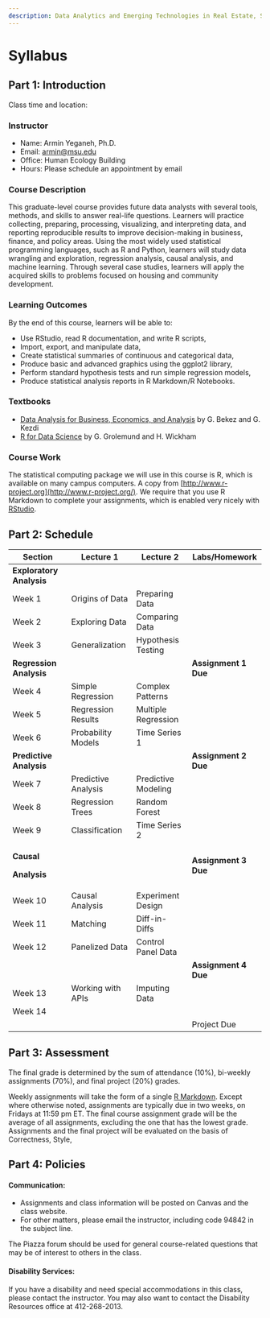 ```yaml
---
description: Data Analytics and Emerging Technologies in Real Estate, Spring 2023
---
```


# Syllabus

## Part 1: Introduction <a href="#part-1-course-information" id="part-1-course-information"></a>

Class time and location:

### Instructor <a href="#instructor" id="instructor"></a>

* Name: Armin Yeganeh, Ph.D.
* Email: armin@msu.edu
* Office: Human Ecology Building
* Hours: Please schedule an appointment by email

### Course Description <a href="#instructor" id="instructor"></a>

This graduate-level course provides future data analysts with several tools, methods, and skills to answer real-life questions. Learners will practice collecting, preparing, processing, visualizing, and interpreting data, and reporting reproducible results to improve decision-making in business, finance, and policy areas. Using the most widely used statistical programming languages, such as R and Python, learners will study data wrangling and exploration, regression analysis, causal analysis, and machine learning. Through several case studies, learners will apply the acquired skills to problems focused on housing and community development.

### Learning Outcomes

By the end of this course, learners will be able to:&#x20;

* Use RStudio, read R documentation, and write R scripts,&#x20;
* Import, export, and manipulate data,
* Create statistical summaries of continuous and categorical data,&#x20;
* Produce basic and advanced graphics using the ggplot2 library,
* Perform standard hypothesis tests and run simple regression models,
* Produce statistical analysis reports in R Markdown/R Notebooks.

### Textbooks

* [Data Analysis for Business, Economics, and Analysis](https://www.amazon.com/Data-Analysis-Business-Economics-Policy/dp/1108483011) by G. Bekez and G. Kezdi
* [R for Data Science](https://r4ds.had.co.nz/) by G. Grolemund and H. Wickham

### Course Work

The statistical computing package we will use in this course is R, which is available on many campus computers. A copy from [http://www.r-project.org](http://www.r-project.org/). We require that you use R Markdown to complete your assignments, which is enabled very nicely with [RStudio](http://www.rstudio.com/).

## Part 2: Schedule <a href="#part-1-course-information" id="part-1-course-information"></a>

| Section                                                         | Lecture 1           | Lecture 2           | Labs/Homework        |
| --------------------------------------------------------------- | ------------------- | ------------------- | -------------------- |
| **Exploratory Analysis**                                        |                     |                     |                      |
| Week 1                                                          | Origins of Data     | Preparing Data      |                      |
| Week 2                                                          | Exploring Data      | Comparing Data      |                      |
| Week 3                                                          | Generalization      | Hypothesis Testing  |                      |
| **Regression Analysis**                                         |                     |                     | **Assignment 1 Due** |
| Week 4                                                          | Simple Regression   | Complex Patterns    |                      |
| Week 5                                                          | Regression Results  | Multiple Regression |                      |
| Week 6                                                          | Probability Models  | Time Series 1       |                      |
| **Predictive Analysis**                                         |                     |                     | **Assignment 2 Due** |
| Week 7                                                          | Predictive Analysis | Predictive Modeling |                      |
| Week 8                                                          | Regression Trees    | Random Forest       |                      |
| Week 9                                                          | Classification      | Time Series 2       |                      |
| <p><strong>Causal</strong> </p><p><strong>Analysis</strong></p> |                     |                     | **Assignment 3 Due** |
| Week 10                                                         | Causal Analysis     | Experiment Design   |                      |
| Week 11                                                         | Matching            | Diff-in-Diffs       |                      |
| Week 12                                                         | Panelized Data      | Control Panel Data  |                      |
|                                                                 |                     |                     | **Assignment 4 Due** |
| Week 13                                                         | Working with APIs   | Imputing Data       |                      |
| Week 14                                                         |                     |                     |                      |
|                                                                 |                     |                     | Project Due          |

## Part 3: Assessment <a href="#part-1-course-information" id="part-1-course-information"></a>

The final grade is determined by the sum of attendance (10%), bi-weekly assignments (70%), and final project (20%) grades.

Weekly assignments will take the form of a single [R Markdown](https://rmarkdown.rstudio.com/). Except where otherwise noted, assignments are typically due in two weeks, on Fridays at 11:59 pm ET. The final course assignment grade will be the average of all assignments, excluding the one that has the lowest grade. Assignments and the final project will be evaluated on the basis of Correctness, Style,&#x20;

## &#x20;<a href="#part-1-course-information" id="part-1-course-information"></a>

## Part 4: Policies <a href="#part-1-course-information" id="part-1-course-information"></a>

#### Communication:&#x20;

* Assignments and class information will be posted on Canvas and the class website.
* For other matters, please email the instructor, including code 94842 in the subject line.

The Piazza forum should be used for general course-related questions that may be of interest to others in the class.&#x20;

#### Disability Services:

If you have a disability and need special accommodations in this class, please contact the instructor. You may also want to contact the Disability Resources office at 412-268-2013.
